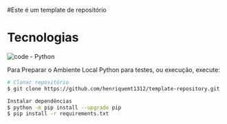 #Este é um template de repositório

# Tecnologias
![code - Python](https://img.shields.io/badge/code-Python-green?style=for-the-badge)

Para Preparar o Ambiente Local Python para testes, ou execução, execute:
```bash
# Clonar repositório
$ git clone https://github.com/henriquemt1312/template-repository.git

Instalar dependências
$ python -m pip install --upgrade pip
$ pip install -r requirements.txt
```
